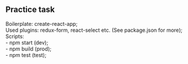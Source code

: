 ## Practice task

Boilerplate: create-react-app;<br>
Used plugins: redux-form, react-select etc. (See package.json for more);<br>
Scripts:<br>
        - npm start (dev);<br>
        - npm build (prod);<br>
        - npm test (test);<br>

